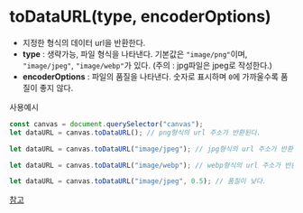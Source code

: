 # toDataURL(type, encoderOptions)

- 지정한 형식의 데이터 url을 반환한다.
- **type** : 생략가능, 파일 형식을 나타낸다. 기본값은 `"image/png"`이며, `"image/jpeg"`, `"image/webp"`가 있다. (주의 : jpg파일은 jpeg로 작성한다.)
- **encoderOptions** : 파일의 품질을 나타낸다. 숫자로 표시하며 `0`에 가까울수록 품질이 좋지 않다.

사용예시

```jsx
const canvas = document.querySelector("canvas");
let dataURL = canvas.toDataURL(); // png형식의 url 주소가 반환된다.

let dataURL = canvas.toDataURL("image/jpeg"); // jpg형식의 url 주소가 반환된다.

let dataURL = canvas.toDataURL("image/webp"); // webp형식의 url 주소가 반환된다.

let dataURL = canvas.toDataURL("image/jpeg", 0.5); // 품질이 낮다.
```

[참고](https://developer.mozilla.org/en-US/docs/Web/API/HTMLCanvasElement/toDataURL)
